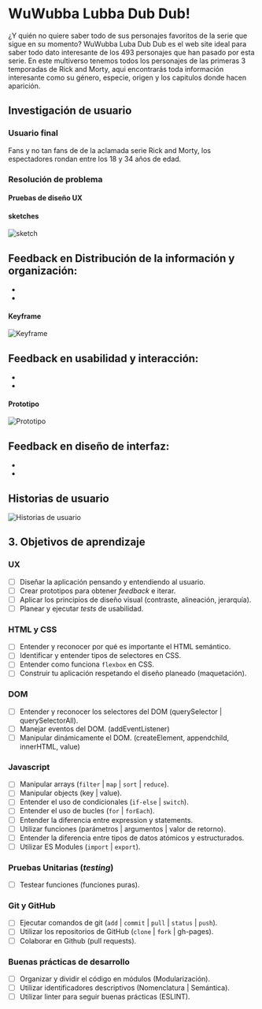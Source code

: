 # WuWubba Lubba Dub Dub!
¿Y quién no quiere saber todo de sus personajes favoritos de la serie que sigue en su momento?
WuWubba Luba Dub Dub es el web site ideal para saber todo dato interesante de los 493 personajes que han pasado por esta serie.
En este multiverso tenemos todos los personajes de las primeras 3 temporadas de Rick and Morty, aqui encontrarás toda información interesante como su género, especie, origen y los capitulos donde hacen aparición.

## Investigación de usuario

### Usuario final

Fans y no tan fans de de la aclamada serie Rick and Morty, los espectadores rondan entre los 18 y 34 años de edad.

### Resolución de problema

#### Pruebas de diseño UX

#### sketches
![sketch](https://github.com/Dianax69/CDMX009-Data-Lovers/blob/develop/src/asset/Maquetado-02.jpg?raw=true)

Feedback en Distribución de la información y organización:
-
-
-

#### Keyframe
![Keyframe](https://github.com/Dianax69/CDMX009-Data-Lovers/blob/develop/src/asset/Maquetado-04.jpg?raw=true)

Feedback en usabilidad y interacción:
-
-
-

#### Prototipo
![Prototipo](https://github.com/Dianax69/CDMX009-Data-Lovers/blob/develop/src/asset/Maquetado-03.jpg?raw=true)

Feedback en diseño de interfaz:
-
-
-

## Historias de usuario
![Historias de usuario](https://github.com/Dianax69/CDMX009-Data-Lovers/blob/develop/src/asset/Maquetado-05.jpg?raw=true)


## 3. Objetivos de aprendizaje
### UX

- [ ] Diseñar la aplicación pensando y entendiendo al usuario.
- [ ] Crear prototipos para obtener _feedback_ e iterar.
- [ ] Aplicar los principios de diseño visual (contraste, alineación, jerarquía).
- [ ] Planear y ejecutar _tests_ de usabilidad.

### HTML y CSS

- [ ] Entender y reconocer por qué es importante el HTML semántico.
- [ ] Identificar y entender tipos de selectores en CSS.
- [ ] Entender como funciona `flexbox` en CSS.
- [ ] Construir tu aplicación respetando el diseño planeado (maquetación).

### DOM

- [ ] Entender y reconocer los selectores del DOM (querySelector | querySelectorAll).
- [ ] Manejar eventos del DOM. (addEventListener)
- [ ] Manipular dinámicamente el DOM. (createElement, appendchild, innerHTML, value)

### Javascript

- [ ] Manipular arrays (`filter` | `map` | `sort` | `reduce`).
- [ ] Manipular objects (key | value).
- [ ] Entender el uso de condicionales (`if-else` | `switch`).
- [ ] Entender el uso de bucles (`for` | `forEach`).
- [ ] Entender la diferencia entre expression y statements.
- [ ] Utilizar funciones (parámetros | argumentos | valor de retorno).
- [ ] Entender la diferencia entre tipos de datos atómicos y estructurados.
- [ ] Utilizar ES Modules (`import` | `export`).

### Pruebas Unitarias (_testing_)
- [ ] Testear funciones (funciones puras).

### Git y GitHub
- [ ] Ejecutar comandos de git (`add` | `commit` | `pull` | `status` | `push`).
- [ ] Utilizar los repositorios de GitHub (`clone` | `fork` | gh-pages).
- [ ] Colaborar en Github (pull requests).

### Buenas prácticas de desarrollo
- [ ] Organizar y dividir el código en módulos (Modularización).
- [ ] Utilizar identificadores descriptivos (Nomenclatura | Semántica).
- [ ] Utilizar linter para seguir buenas prácticas (ESLINT).
